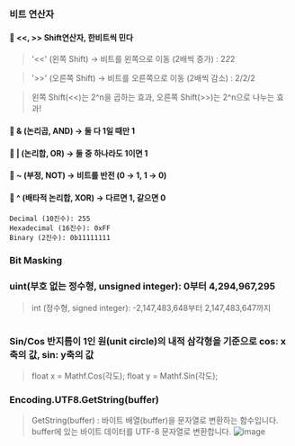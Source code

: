 #
### 비트 연산자
#### 🔹 <<, >> Shift연산자, 한비트씩 민다
> '<<' (왼쪽 Shift) → 비트를 왼쪽으로 이동 (2배씩 증가) : 2*2*2

> '>>' (오른쪽 Shift) → 비트를 오른쪽으로 이동 (2배씩 감소) : 2/2/2

> 왼쪽 Shift(<<)는 2^n을 곱하는 효과, 오른쪽 Shift(>>)는 2^n으로 나누는 효과!

#### 🔹 & (논리곱, AND) → 둘 다 1일 때만 1
#### 🔹 | (논리합, OR) → 둘 중 하나라도 1이면 1
#### 🔹 ~ (부정, NOT) → 비트를 반전 (0 → 1, 1 → 0)
#### 🔹 ^ (배타적 논리합, XOR) → 다르면 1, 같으면 0
```
Decimal (10진수): 255
Hexadecimal (16진수): 0xFF
Binary (2진수): 0b11111111
```
### Bit Masking
### uint(부호 없는 정수형, unsigned integer): 0부터 4,294,967,295
> int (정수형, signed integer): -2,147,483,648부터 2,147,483,647까지

```

```
### Sin/Cos 반지름이 1인 원(unit circle)의 내적 삼각형을 기준으로 cos: x축의 값, sin: y축의 값
> float x = Mathf.Cos(각도); float y = Mathf.Sin(각도);

### Encoding.UTF8.GetString(buffer) 
> GetString(buffer) : 바이트 배열(buffer)을 문자열로 변환하는 함수입니다.
buffer에 있는 바이트 데이터를 UTF-8 문자열로 변환합니다.
![image](https://github.com/user-attachments/assets/633b9380-dc54-4b75-a968-f6a28c77f983)



